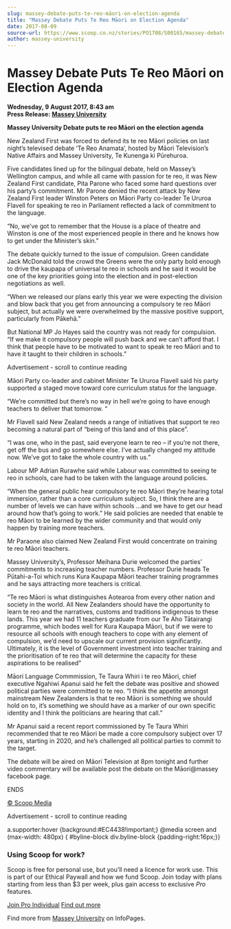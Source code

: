 ```yaml
---
slug: massey-debate-puts-te-reo-māori-on-election-agenda
title: "Massey Debate Puts Te Reo Māori on Election Agenda"
date: 2017-08-09
source-url: https://www.scoop.co.nz/stories/PO1708/S00165/massey-debate-puts-te-reo-maori-on-election-agenda.htm
author: massey-university
---
```

Massey Debate Puts Te Reo Māori on Election Agenda
==================================================

**Wednesday, 9 August 2017, 8:43 am**  
**Press Release: [Massey University](https://info.scoop.co.nz/Massey_University)**

**Massey University Debate puts te reo Māori on the election agenda**

New Zealand First was forced to defend its te reo Māori policies on last night’s televised debate ‘Te Reo Anamata’, hosted by Māori Television’s Native Affairs and Massey University, Te Kunenga ki Pūrehuroa.

Five candidates lined up for the bilingual debate, held on Massey’s Wellington campus, and while all came with passion for te reo, it was New Zealand First candidate, Pita Parone who faced some hard questions over his party’s commitment. Mr Parone denied the recent attack by New Zealand First leader Winston Peters on Māori Party co-leader Te Ururoa Flavell for speaking te reo in Parliament reflected a lack of commitment to the language.

“No, we’ve got to remember that the House is a place of theatre and Winston is one of the most experienced people in there and he knows how to get under the Minister’s skin.”

The debate quickly turned to the issue of compulsion. Green candidate Jack McDonald told the crowd the Greens were the only party bold enough to drive the kaupapa of universal te reo in schools and he said it would be one of the key priorities going into the election and in post-election negotiations as well.

“When we released our plans early this year we were expecting the division and blow back that you get from announcing a compulsory te reo Māori subject, but actually we were overwhelmed by the massive positive support, particularly from Pākehā.”

But National MP Jo Hayes said the country was not ready for compulsion. “If we make it compulsory people will push back and we can’t afford that. I think that people have to be motivated to want to speak te reo Māori and to have it taught to their children in schools.”

Advertisement - scroll to continue reading





Māori Party co-leader and cabinet Minister Te Ururoa Flavell said his party supported a staged move toward core curriculum status for the language.

“We’re committed but there’s no way in hell we’re going to have enough teachers to deliver that tomorrow. “

Mr Flavell said New Zealand needs a range of initiatives that support te reo becoming a natural part of “being of this land and of this place”.

“I was one, who in the past, said everyone learn te reo – if you’re not there, get off the bus and go somewhere else. I’ve actually changed my attitude now. We’ve got to take the whole country with us.”

Labour MP Adrian Rurawhe said while Labour was committed to seeing te reo in schools, care had to be taken with the language around policies.

“When the general public hear compulsory te reo Māori they’re hearing total immersion, rather than a core curriculum subject. So, I think there are a number of levels we can have within schools …and we have to get our head around how that’s going to work.” He said policies are needed that enable te reo Māori to be learned by the wider community and that would only happen by training more teachers.

Mr Paraone also claimed New Zealand First would concentrate on training te reo Māori teachers.

Massey University’s, Professor Meihana Durie welcomed the parties’ commitments to increasing teacher numbers. Professor Durie heads Te Pūtahi-a-Toi which runs Kura Kaupapa Māori teacher training programmes and he says attracting more teachers is critical.

“Te reo Māori is what distinguishes Aotearoa from every other nation and society in the world. All New Zealanders should have the opportunity to learn te reo and the narratives, customs and traditions indigenous to these lands. This year we had 11 teachers graduate from our Te Aho Tātairangi programme, which bodes well for Kura Kaupapa Māori, but if we were to resource all schools with enough teachers to cope with any element of compulsion, we’d need to upscale our current provision significantly. Ultimately, it is the level of Government investment into teacher training and the prioritisation of te reo that will determine the capacity for these aspirations to be realised”

Māori Language Commmission, Te Taura Whiri i te reo Māori, chief executive Ngahiwi Apanui said he felt the debate was positive and showed political parties were committed to te reo. “I think the appetite amongst mainstream New Zealanders is that te reo Māori is something we should hold on to, it’s something we should have as a marker of our own specific identity and I think the politicians are hearing that call.”

Mr Apanui said a recent report commissioned by Te Taura Whiri recommended that te reo Māori be made a core compulsory subject over 17 years, starting in 2020, and he’s challenged all political parties to commit to the target.

  
The debate will be aired on Māori Television at 8pm tonight and further video commentary will be available post the debate on the Māori@massey facebook page.

  
ENDS

  

[© Scoop Media](http://www.scoop.co.nz/about/terms.html)  

Advertisement - scroll to continue reading



a.supporter:hover {background:#EC4438!important;} @media screen and (max-width: 480px) { #byline-block div.byline-block {padding-right:16px;}}

### Using Scoop for work?

Scoop is free for personal use, but you’ll need a licence for work use. This is part of our Ethical Paywall and how we fund Scoop. Join today with plans starting from less than $3 per week, plus gain access to exclusive _Pro_ features.  
  
[Join Pro Individual](https://pro.scoop.co.nz/Individual/?from=ProIn24) [Find out more](https://pro.scoop.co.nz/using-scoop-for-work/?from=ProIn24)

Find more from [Massey University](https://info.scoop.co.nz/Massey_University) on InfoPages.